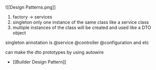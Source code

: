 
![[Design Patterns.png]]

1. factory -> services
2. singleton only one instance of the same class like a service class
3. multiple instances of the class will be created and used like a DTO object

singleton annotation is @service @controller @configuration and etc

can make the dto prototypes by using autowire

- [[Builder Design Pattern]]